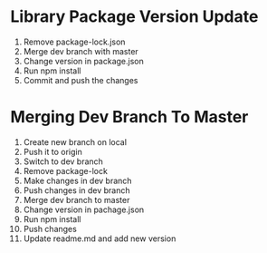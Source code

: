 # Library Package Version Update


1. Remove package-lock.json
2. Merge dev branch with master
3. Change version in package.json
4. Run npm install
5. Commit and push the changes


# Merging Dev Branch To Master


1. Create new branch on local
2. Push it to origin
3. Switch to dev branch
4. Remove package-lock
5. Make changes in dev branch
6. Push changes in dev branch
7. Merge dev branch to master
8. Change version in pachage.json
9. Run npm install
10. Push changes
11. Update readme.md and add new version